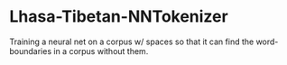 # Lhasa-Tibetan-NNTokenizer
 Training a neural net on a corpus w/ spaces so that it can find the word-boundaries in a corpus without them.
